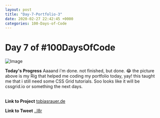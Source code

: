 ```yaml
---
layout: post
title: "Day-7-Portfolio-3"
date: 2020-02-27 22:42:45 +0000
categories: 100-Days-of-Code
---
```


# Day 7 of #100DaysOfCode
![Image](https://tobiasrauer.de/images/portfolio/portfolio-02.jpg)
<br/>

**Today's Progress**
 Aaaand i'm done. not finished, but done. 😂 the picture above is my Rig that helped me coding my portfolio today, yay! this taught me that i still need some CSS Grid tutorials. Soo looks like it will be cssgrid.io or something the next days.  
<br/>

**Link to Project**
[tobiasrauer.de](https://tobiasrauer.de)
<br/>

**Link to Tweet**
[..l8r](#)
